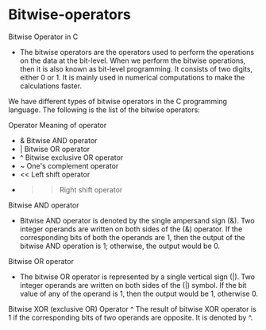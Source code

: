# Bitwise-operators

Bitwise Operator in C
- The bitwise operators are the operators used to perform the operations on the data at the bit-level. When we perform the bitwise operations, then it is also known as bit-level programming. It consists of two digits, either 0 or 1. It is mainly used in numerical computations to make the calculations faster.

We have different types of bitwise operators in the C programming language. The following is the list of the bitwise operators:

Operator Meaning of operator
- &	Bitwise AND operator
- | Bitwise OR operator
- ^	Bitwise exclusive OR operator
- ~ One's complement operator 
- << Left shift operator
- >> Right shift operator

Bitwise AND operator
- Bitwise AND operator is denoted by the single ampersand sign (&). Two integer operands are written on both sides of the (&) operator. If the corresponding bits of both the operands are 1, then the output of the bitwise AND operation is 1; otherwise, the output would be 0.

Bitwise OR operator
- The bitwise OR operator is represented by a single vertical sign (|). Two integer operands are written on both sides of the (|) symbol. If the bit value of any of the operand is 1, then the output would be 1, otherwise 0.

Bitwise XOR (exclusive OR) Operator ^
The result of bitwise XOR operator is 1 if the corresponding bits of two operands are opposite. It is denoted by ^.
